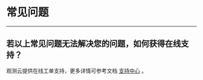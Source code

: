 # 常见问题
---



## 若以上常见问题无法解决您的问题，如何获得在线支持？

观测云提供在线工单支持，更多详情可参考文档 [支持中心](../billing/cost-center/support-center.md) 。
